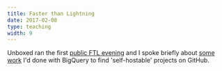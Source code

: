 ```yaml
---
title: Faster than Lightning
date: 2017-02-08
type: teaching
width: 9
---
```

Unboxed ran the first [public FTL evening](https://twitter.com/Ubxd/status/829410765803253760) and I spoke briefly about [some work](/blog/2017/01/12/heroku-treasure.html) I'd done with BigQuery to find 'self-hostable' projects on GitHub. 
